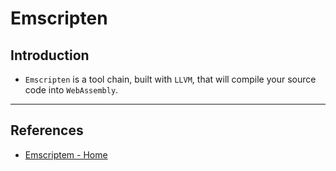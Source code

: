 # Emscripten

## Introduction

* `Emscripten` is a tool chain, built with `LLVM`, that will compile your source code into `WebAssembly`.

---

## References

* [Emscriptem - Home](https://emscripten.org/)